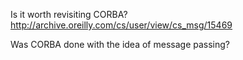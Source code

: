 
Is it worth revisiting CORBA?  
http://archive.oreilly.com/cs/user/view/cs_msg/15469  

Was CORBA done with the idea of message passing?
